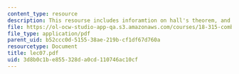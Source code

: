 ```yaml
---
content_type: resource
description: This resourse includes inforamtion on hall's theorem, and heawood theorem.
file: https://ol-ocw-studio-app-qa.s3.amazonaws.com/courses/18-315-combinatorial-theory-introduction-to-graph-theory-extremal-and-enumerative-combinatorics-spring-2005/3d8b0c1be855328da0cd110746ac10cf_lec07.pdf
file_type: application/pdf
parent_uid: b52ccc0d-5155-38ae-219b-cf1df67d760a
resourcetype: Document
title: lec07.pdf
uid: 3d8b0c1b-e855-328d-a0cd-110746ac10cf
---
```

